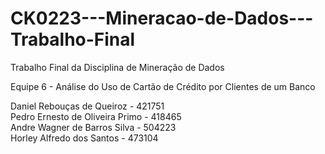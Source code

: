 # CK0223---Mineracao-de-Dados---Trabalho-Final
Trabalho Final da Disciplina de Mineração de Dados

Equipe 6 - Análise do Uso de Cartão de Crédito por Clientes de um Banco

Daniel Rebouças de Queiroz      - 421751\
Pedro Ernesto de Oliveira Primo - 418465\
Andre Wagner de Barros Silva    - 504223\
Horley Alfredo dos Santos       - 473104
